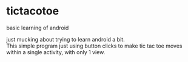 tictacotoe
==========

basic learning of android

just mucking about trying to learn android a bit.  
This simple program just using button clicks to make tic tac toe moves within a single activity, with only 1 view.
